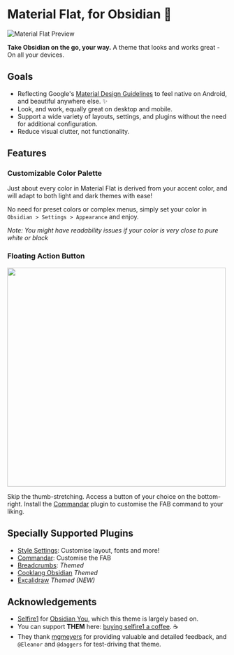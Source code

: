 # Material Flat, for Obsidian 🎨
![Material Flat Preview](https://github.com/threethan/obsidian-material-flat-theme/screenshot.png)

**Take Obsidian on the go, your way.**
A theme that looks and works great - On all your devices.

## Goals
* Reflecting Google's [Material Design Guidelines](https://m3.material.io/) to feel native on Android, and beautiful anywhere else. ✨ 
* Look, and work, equally great on desktop and mobile.
* Support a wide variety of layouts, settings, and plugins without the need for additional configuration.
* Reduce visual clutter, not functionality. 
## Features
### Customizable Color Palette
Just about every color in Material Flat is derived from your accent color, and will adapt to both light and dark themes with ease!

No need for preset colors or complex menus, simply set your color in `Obsidian > Settings > Appearance` and enjoy.

*Note: You might have readability issues if your color is very close to pure white or black*

### Floating Action Button
<img src="https://github.com/selfire1/obsidian-you-theme/blob/main/images/floating-action-button.png?raw=true" width="500" />

Skip the thumb-stretching. Access a button of your choice on the bottom-right. Install the [Commandar](https://github.com/phibr0/obsidian-commander) plugin to customise the FAB command to your liking. 

## Specially Supported Plugins
* [Style Settings](https://github.com/mgmeyers/obsidian-style-settings): Customise layout, fonts and more!
* [Commandar](https://github.com/phibr0/obsidian-commander): Customise the FAB
* [Breadcrumbs](https://github.com/SkepticMystic/breadcrumbs): *Themed*
* [Cooklang Obsidian](https://github.com/deathau/cooklang-obsidian) *Themed*
* [Excalidraw](https://github.com/zsviczian/obsidian-excalidraw-plugin) *Themed (NEW)*

## Acknowledgements
* [Selfire1](https://github.com/selfire1) for [Obsidian You](https://github.com/selfire1/obsidian-you-theme), which this theme is largely based on.
* You can support **THEM** here: [buying selfire1 a coffee](https://www.buymeacoffee.com/joschua). ☕️
* They thank [mgmeyers](https://github.com/mgmeyers) for providing valuable and detailed feedback, and `@Eleanor` and `@daggers` for test-driving that theme.